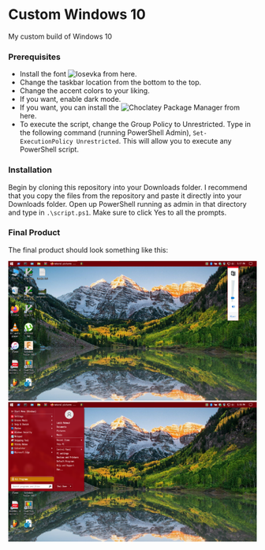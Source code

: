 # Custom Windows 10

My custom build of Windows 10

### Prerequisites

* Install the font ![**Iosevka**](https://github.com/be5invis/Iosevka/releases) from here.
* Change the taskbar location from the bottom to the top.
* Change the accent colors to your liking.
* If you want, enable dark mode.
* If you want, you can install the ![**Choclatey Package Manager**](https://chocolatey.org/install) from here.
* To execute the script, change the Group Policy to Unrestricted. Type in the following command (running PowerShell Admin), `Set-ExecutionPolicy Unrestricted`. This will allow you to execute any PowerShell script.

### Installation

Begin by cloning this repository into your Downloads folder. I recommend that you copy the files from the repository and paste it directly into your Downloads folder. Open up PowerShell running as admin in that directory and type in `.\script.ps1`. Make sure to click Yes to all the prompts.

### Final Product

The final product should look something like this:

![Screenshot 1](https://github.com/streamsniperrty/custom-windows10/blob/main/photos/windows1.png)
![Screenshot 2](https://github.com/streamsniperrty/custom-windows10/blob/main/photos/windows2.png)
